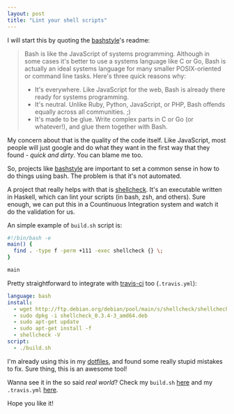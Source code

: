 ```yaml
---
layout: post
title: "Lint your shell scripts"
---
```


I will start this by quoting the [bashstyle][bashstyle]'s readme:

> Bash is like the JavaScript of systems programming. Although in some cases
> it's better to use a systems language like C or Go, Bash is actually an ideal
> systems language for many smaller POSIX-oriented or command line tasks.
> Here's three quick reasons why:
>
> - It's everywhere. Like JavaScript for the web, Bash is already there ready
> for systems programming.
> - It's neutral. Unlike Ruby, Python, JavaScript, or PHP, Bash offends equally
> across all communities. ;)
> - It's made to be glue. Write complex parts in C or Go (or whatever!), and
> glue them together with Bash.

My concern about that is the quality of the code itself. Like JavaScript,
most people will just google and do what they want in the first way that they
found - _quick and dirty_. You can blame me too.

So, projects like [bashstyle][bashstyle] are important to set a common sense
in how to do things using bash. The problem is that it's not automated.

A project that really helps with that is [shellcheck][shellcheck]. It's an
executable written in Haskell, which can lint your scripts (in bash, zsh, and
others). Sure enough, we can put this in a Countinuous Integration system and
watch it do the validation for us.

An simple example of `build.sh` script is:

```bash
#!/bin/bash -e
main() {
  find . -type f -perm +111 -exec shellcheck {} \;
}

main
```

Pretty straightforward to integrate with [travis-ci](http://travis-ci.org) too
(`.travis.yml`):

```yaml
language: bash
install:
  - wget http://ftp.debian.org/debian/pool/main/s/shellcheck/shellcheck_0.3.4-3_amd64.deb
  - sudo dpkg -i shellcheck_0.3.4-3_amd64.deb
  - sudo apt-get update
  - sudo apt-get install -f
  - shellcheck -V
script:
  - ./build.sh
```

I'm already using this in my [dotfiles][dotfiles], and found some really stupid
mistakes to fix. Sure thing, this is an awesome tool!

Wanna see it in the so said _real world_? Check my `build.sh`
[here](https://github.com/caarlos0/dotfiles/blob/master/build.sh) and my
`.travis.yml`
[here](https://github.com/caarlos0/dotfiles/blob/master/.travis.yml).

Hope you like it!

[bashstyle]: https://github.com/progrium/bashstyle
[shellcheck]: https://github.com/koalaman/shellcheck
[dotfiles]: https://github.com/caarlos0/dotfiles
